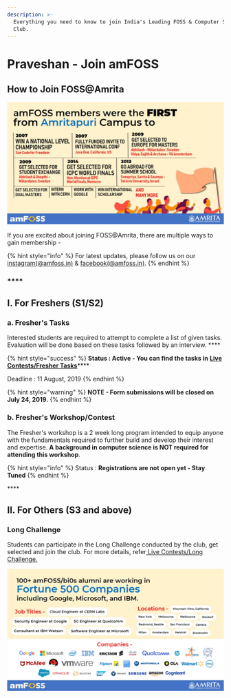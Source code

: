 ```yaml
---
description: >-
  Everything you need to know to join India's Leading FOSS & Computer Science
  Club.
---
```


# Praveshan - Join amFOSS

## How to Join FOSS@Amrita

![](.gitbook/assets/image.png)

If you are excited about joining FOSS@Amrita, there are multiple ways to gain membership - 

{% hint style="info" %}
For latest updates, please follow us on our [instagram\(@amfoss.in\)](https://instagram.com/amfoss.in) & [facebook\(@amfoss.in\)](https://facebook.com/amfoss.in).
{% endhint %}

### \*\*\*\*

## **I. For Freshers \(S1/S2\)** 

###     **a.  Fresher's Tasks** 

Interested students are required to attempt to complete a list of given tasks. Evaluation will be done based on these tasks followed by an interview. ****

{% hint style="success" %}
**Status : Active - You can find the tasks in** [**Live Contests/Fresher Tasks**](https://join.amfoss.in/live-contests/fresher-tasks)\*\*\*\*

Deadline : 11 August, 2019
{% endhint %}

{% hint style="warning" %}
**NOTE -  Form submissions will be closed on July 24, 2019.**
{% endhint %}

### **b.  Fresher's Workshop/Contest**

The Fresher's workshop is a 2 week long program intended to equip anyone with the fundamentals required to further build and develop their interest and expertise. **A background in computer science is NOT required for attending this workshop**. 

{% hint style="info" %}
Status : **Registrations are not open yet - Stay Tuned** 
{% endhint %}

\*\*\*\*

## II. For Others \(S3 and above\) 

###      Long Challenge

Students can participate in the Long Challenge conducted by the club, get selected and join the club. For more details, refer[ Live Contests/Long Challenge.](https://join.amfoss.in/live-contests/freshers-workshop-2019)





![](.gitbook/assets/image%20%284%29.png)


